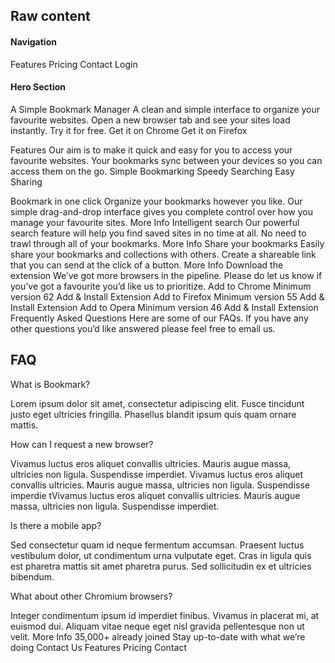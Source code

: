 ## Raw content

#### Navigation

Features Pricing Contact Login

#### Hero Section

A Simple Bookmark Manager
A clean and simple interface to organize your favourite websites. Open a new browser tab and
see your sites load instantly. Try it for free.
Get it on Chrome Get it on Firefox

Features Our aim is to make it quick and easy for you to access your
favourite websites. Your bookmarks sync between your devices so you can
access them on the go.
Simple Bookmarking Speedy Searching Easy Sharing

Bookmark in one click Organize your bookmarks however you like. Our simple
drag-and-drop interface gives you complete control over how you manage your
favourite sites. More Info Intelligent search Our powerful search feature
will help you find saved sites in no time at all. No need to trawl through
all of your bookmarks. More Info Share your bookmarks Easily share your
bookmarks and collections with others. Create a shareable link that you can
send at the click of a button. More Info Download the extension We’ve got
more browsers in the pipeline. Please do let us know if you’ve got a
favourite you’d like us to prioritize. Add to Chrome Minimum version 62 Add
& Install Extension Add to Firefox Minimum version 55 Add & Install
Extension Add to Opera Minimum version 46 Add & Install Extension Frequently
Asked Questions Here are some of our FAQs. If you have any other questions
you’d like answered please feel free to email us.

## FAQ

  <!-- Question 1 -->

What is Bookmark?

  <!-- Answer 1 -->

Lorem ipsum dolor sit amet, consectetur adipiscing elit. Fusce tincidunt
justo eget ultricies fringilla. Phasellus blandit ipsum quis quam ornare
mattis.

  <!-- Question 2 -->

How can I request a new browser?

  <!-- Answer 2 -->

Vivamus luctus eros aliquet convallis ultricies. Mauris augue massa,
ultricies non ligula. Suspendisse imperdiet. Vivamus luctus eros aliquet
convallis ultricies. Mauris augue massa, ultricies non ligula. Suspendisse
imperdie tVivamus luctus eros aliquet convallis ultricies. Mauris augue
massa, ultricies non ligula. Suspendisse imperdiet.

  <!-- Question 3 -->

Is there a mobile app?

  <!-- Answer 3 -->

Sed consectetur quam id neque fermentum accumsan. Praesent luctus vestibulum
dolor, ut condimentum urna vulputate eget. Cras in ligula quis est pharetra
mattis sit amet pharetra purus. Sed sollicitudin ex et ultricies bibendum.

  <!-- Question 4 -->

What about other Chromium browsers?

  <!-- Answer 4 -->

Integer condimentum ipsum id imperdiet finibus. Vivamus in placerat mi, at
euismod dui. Aliquam vitae neque eget nisl gravida pellentesque non ut
velit. More Info 35,000+ already joined Stay up-to-date with what we’re
doing Contact Us Features Pricing Contact
